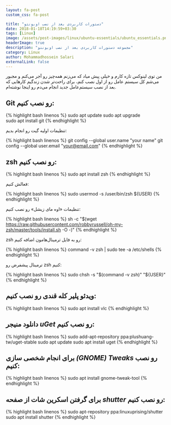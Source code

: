 ```yaml
---
layout: fa-post
custom_css: fa-post

title: "دستورات کاربردی بعد از نصب اوبونتو"
date: 2018-01-18T14:19:59+03:30
tags: [Linux]
image: /assets/post-images/linux/ubuntu-essentials/ubuntu_essentials.png
headerImage: true
description: "مجموعه دستورات کاربردی بعد از نصب اوبونتو"
category: Linux
author: Mohammadhossein Salari
externalLink: false
---
```


من توی لینوکس تازه کارم و خیلی پیش میاد که می‌زنم همه‌چیز رو آجر می‌کنم و مجبور می‌شم کل سیستم عامل رو از اول نصب کنم، برای راحت‌تر شدن زندگیم کارهایی که بعد از نصب سیستم‌عامل جدید انجام می‌دم رو اینجا نوشته‌ام.

## Git رو نصب کنیم:
{% highlight bash linenos %}
sudo apt update
sudo apt upgrade
sudo apt install git
{% endhighlight %}

تنظیمات اولیه گیت رو انجام بدیم:

{% highlight bash linenos %}
git config --global user.name "your name"
git config --global user.email "your@email.com"
{% endhighlight %}

## zsh رو نصب کنیم:

{% highlight bash linenos %}
sudo apt install zsh
{% endhighlight %}

فعالش کنیم:

{% highlight bash linenos %}
sudo usermod -s /user/bin/zsh ${USER}
{% endhighlight %}

تنظیمات «اوه مای زیشل» رو نصب کنیم:

{% highlight bash linenos %}
sh -c "$(wget https://raw.githubusercontent.com/robbyrussell/oh-my-zsh/master/tools/install.sh -O -)"
{% endhighlight %}

zsh رو به فایل ترمینال‌هامون اضافه کنیم:

{% highlight bash linenos %}
command -v zsh | sudo tee -a /etc/shells
{% endhighlight %}

ترمینال پیشفرض رو zsh کنیم:

{% highlight bash linenos %}
sudo chsh -s "$(command -v zsh)" "${USER}"
{% endhighlight %}



## ویدئو پلیر کله قندی رو نصب کنیم:

{% highlight bash linenos %}
sudo apt install vlc
{% endhighlight %}

## دانلود منیجر _uGet_ رو نصب کنیم:

{% highlight bash linenos %}
sudo add-apt-repository ppa:plushuang-tw/uget-stable
sudo apt update
sudo apt install uget
{% endhighlight %}

## برای انجام  شخصی سازی _(GNOME) Tweaks_ رو نصب کنیم:

{% highlight bash linenos %}
sudo apt install gnome-tweak-tool
{% endhighlight %}

## برای گرفتن اسکرین شات از صفحه _shutter_ رو نصب کنیم:
{% highlight bash linenos %}
sudo apt-repository ppa:linuxuprising/shutter
sudo apt install shutter
{% endhighlight %}


